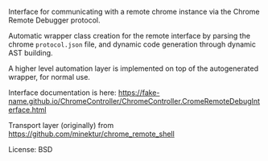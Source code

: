 Interface for communicating with a remote chrome instance via the Chrome 
Remote Debugger protocol.

Automatic wrapper class creation for the remote interface by parsing
the chrome `protocol.json` file, and dynamic code generation through dynamic 
AST building.

A higher level automation layer is implemented on top of the autogenerated 
wrapper, for normal use.


Interface documentation is here: https://fake-name.github.io/ChromeController/ChromeController.CromeRemoteDebugInterface.html

Transport layer (originally) from https://github.com/minektur/chrome_remote_shell

License:
BSD


